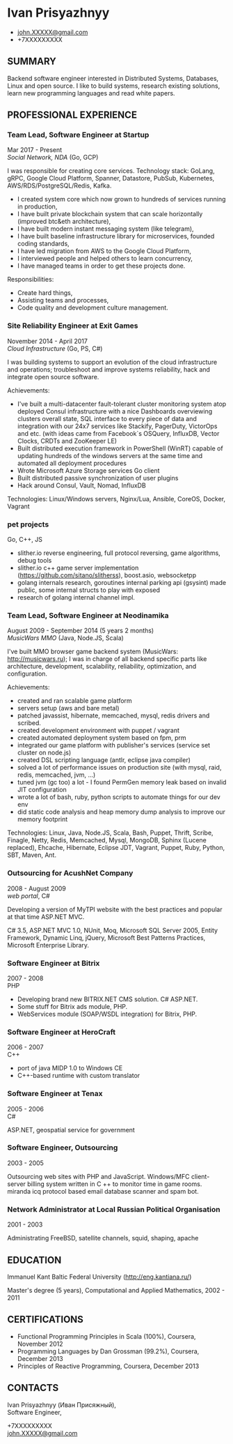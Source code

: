 # Ivan Prisyazhnyy

- john.XXXXX@gmail.com
- +7XXXXXXXXX

## SUMMARY

Backend software engineer interested in Distributed Systems,
Databases, Linux and open source. I like to build systems, research
existing solutions, learn new programming languages and read white papers.

## PROFESSIONAL EXPERIENCE

### Team Lead, Software Engineer at Startup

Mar 2017 - Present  
_Social Network, NDA_ (Go, GCP)

I was responsible for creating core services.
Technology stack: GoLang, gRPC, Google Cloud Platform, Spanner,
Datastore, PubSub, Kubernetes, AWS/RDS/PostgreSQL/Redis, Kafka.

- I created system core which now grown to hundreds of services running in production,
- I have built private blockchain system that can scale horizontally (improved btc&eth architecture),
- I have built modern instant messaging system (like telegram),
- I have built baseline infrastructure library for microservices, founded coding standards,
- I have led migration from AWS to the Google Cloud Platform,
- I interviewed people and helped others to learn concurrency,
- I have managed teams in order to get these projects done.

Responsibilities:

- Create hard things,
- Assisting teams and processes,
- Code quality and development culture management.

### Site Reliability Engineer at Exit Games

November 2014 - April 2017  
_Cloud Infrastructure_ (Go, PS, C#)

I was building systems to support an evolution of the cloud
infrastructure and operations; troubleshoot and improve systems
reliability, hack and integrate open source software.

Achievements:

- I've built a multi-datacenter fault-tolerant cluster monitoring
  system atop deployed Consul infrastructure with a nice Dashboards
  overviewing clusters overall state, SQL interface to every piece of
  data and integration with our 24x7 services like Stackify, PagerDuty,
  VictorOps and etc. (with ideas came from Facebook`s OSQuery,
  InfluxDB, Vector Clocks, CRDTs and ZooKeeper LE)
- Built distributed execution framework in PowerShell (WinRT) capable of
  updating hundreds of the windows servers at the same time and automated
  all deployment procedures
- Wrote Microsoft Azure Storage services Go client
- Built distributed passive synchronization of user plugins
- Hack around Consul, Vault, Nomad, InfluxDB

Technologies: Linux/Windows servers, Nginx/Lua, Ansible, CoreOS, Docker, Vagrant

### pet projects

Go, C++, JS

- slither.io reverse engineering, full protocol reversing, game algorithms, debug tools
- slither.io c++ game server implementation (https://github.com/sitano/slitherss),
  boost.asio, websocketpp
- golang internals research, goroutines internal parking api (gsysint) made
  public, some internal structs to play with exposed
- research of golang internal channel impl.

### Team Lead, Software Engineer at Neodinamika

August 2009 - September 2014 (5 years 2 months)  
_MusicWars MMO_ (Java, Node.JS, Scala)

I've built MMO browser game backend system (MusicWars: http://musicwars.ru);
I was in charge of all backend specific parts like architecture, development,
scalability, reliability, optimization, and configuration.

Achievements:

- created and ran scalable game platform
- servers setup (aws and bare metal)
- patched javassist, hibernate, memcached, mysql, redis drivers and scribed.
- created development environment with puppet / vagrant
- created automated deployment system based on fpm, prm
- integrated our game platform with publisher's services (service set cluster on node.js)
- created DSL scripting language (antlr, eclipse java compiler)
- solved a lot of performance issues on production site (with mysql, raid, redis, memcached, jvm, ...)
- tuned jvm (gc too) a lot - I found PermGen memory leak based on invalid JIT configuration
- wrote a lot of bash, ruby, python scripts to automate things for our dev env
- did static code analysis and heap memory dump analysis to improve our memory footprint

Technologies: Linux, Java, Node.JS, Scala, Bash, Puppet, Thrift, Scribe,
Finagle, Netty, Redis, Memcached, Mysql, MongoDB, Sphinx (Lucene replaced),
Ehcache, Hibernate, Eclipse JDT, Vagrant, Puppet, Ruby, Python, SBT, Maven, Ant.

### Outsourcing for AcushNet Company

2008 - August 2009  
_web portal_, C#

Developing a version of MyTPI website with the best practices and popular
at that time ASP.NET MVC.

C# 3.5, ASP.NET MVC 1.0, NUnit, Moq, Microsoft SQL Server 2005,
Entity Framework, Dynamic Linq, jQuery, Microsoft Best Patterns
Practices, Microsoft Enterprise Library.

### Software Engineer at Bitrix

2007 - 2008  
PHP

- Developing brand new BITRIX.NET CMS solution. C# ASP.NET.
- Some stuff for Bitrix ads module, PHP.
- WebServices module (SOAP/WSDL integration) for Bitrix, PHP.

### Software Engineer at HeroCraft

2006 - 2007  
C++

- port of java MIDP 1.0 to Windows CE
- C++-based runtime with custom translator

### Software Engineer at Tenax

2005 - 2006  
C#

ASP.NET, geospatial service for government

### Software Engineer, Outsourcing

2003 - 2005

Outsourcing web sites with PHP and JavaScript.
Windows/MFC client-server billing system written in C ++
to monitor time in game rooms. miranda icq protocol
based email database scanner and spam bot.

### Network Administrator at Local Russian Political Organisation

2001 - 2003

Administrating FreeBSD, satellite channels, squid, shaping, apache

## EDUCATION

Immanuel Kant Baltic Federal University (http://eng.kantiana.ru/)

Master's degree (5 years), Computational and Applied Mathematics, 2002 - 2011

## CERTIFICATIONS

- Functional Programming Principles in Scala (100%), Coursera, November 2012
- Programming Languages by Dan Grossman (99.2%), Coursera, December 2013
- Principles of Reactive Programming, Coursera, December 2013

## CONTACTS

Ivan Prisyazhnyy (Иван Присяжный),  
Software Engineer,

+7XXXXXXXXX  
john.XXXXX@gmail.com

